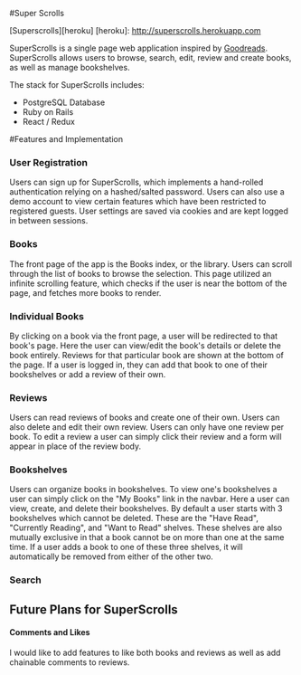 #Super Scrolls

[Superscrolls][heroku]
[heroku]: http://superscrolls.herokuapp.com

SuperScrolls is a single page web application inspired by [Goodreads][goodreads]. SuperScrolls allows users to browse, search, edit, review and create books, as well as manage bookshelves.

[goodreads]: https://www.goodreads.com/

The stack for SuperScrolls includes:

* PostgreSQL Database
* Ruby on Rails
* React / Redux

#Features and Implementation

### **User Registration**

Users can sign up for SuperScrolls, which implements a hand-rolled authentication relying on a hashed/salted password. Users can also use a demo account to view certain features which have been restricted to registered guests. User settings are saved via cookies and are kept logged in between sessions.

### **Books**

The front page of the app is the Books index, or the library. Users can scroll through the list of books to browse the selection. This page utilized an infinite scrolling feature, which checks if the user is near the bottom of the page, and fetches more books to render.

### **Individual Books**

By clicking on a book via the front page, a user will be redirected to that book's page. Here the user can view/edit the book's details or delete the book entirely. Reviews for that particular book are shown at the bottom of the page. If a user is logged in, they can add that book to one of their bookshelves or add a review of their own.

### **Reviews**

Users can read reviews of books and create one of their own. Users can also delete and edit their own review. Users can only have one review per book. To edit a review a user can simply click their review and a form will appear in place of the review body.

### **Bookshelves**

Users can organize books in bookshelves. To view one's bookshelves a user can simply click on the "My Books" link in the navbar. Here a user can view, create, and delete their bookshelves. By default a user starts with 3 bookshelves which cannot be deleted. These are the "Have Read", "Currently Reading", and "Want to Read" shelves. These shelves are also mutually exclusive in that a book cannot be on more than one at the same time. If a user adds a book to one of these three shelves, it will automatically be removed from either of the other two.


### **Search**

## **Future Plans for SuperScrolls**

#### Comments and Likes

I would like to add features to like both books and reviews as well as add chainable comments to reviews.

####
